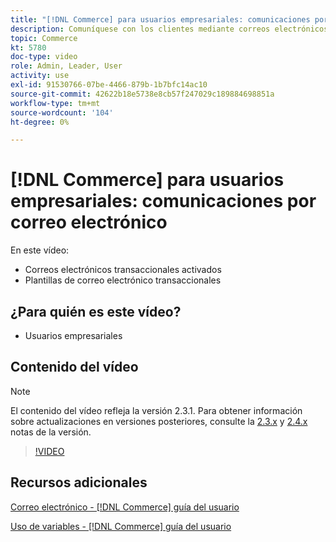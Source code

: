 ```yaml
---
title: "[!DNL Commerce] para usuarios empresariales: comunicaciones por correo electrónico"
description: Comuníquese con los clientes mediante correos electrónicos transaccionales activados por sus acciones en la tienda. Personalice y configure las plantillas de correo electrónico para su tienda.
topic: Commerce
kt: 5780
doc-type: video
role: Admin, Leader, User
activity: use
exl-id: 91530766-07be-4466-879b-1b7bfc14ac10
source-git-commit: 42622b18e5738e8cb57f247029c189884698851a
workflow-type: tm+mt
source-wordcount: '104'
ht-degree: 0%

---
```


# [!DNL Commerce] para usuarios empresariales: comunicaciones por correo electrónico

En este vídeo:

- Correos electrónicos transaccionales activados
- Plantillas de correo electrónico transaccionales

## ¿Para quién es este vídeo?

- Usuarios empresariales

## Contenido del vídeo

>[!NOTE]
>
>El contenido del vídeo refleja la versión 2.3.1. Para obtener información sobre actualizaciones en versiones posteriores, consulte la [ 2.3.x](https://devdocs.magento.com/guides/v2.3/release-notes/bk-release-notes.html) y [2.4.x](https://devdocs.magento.com/guides/v2.4/release-notes/bk-release-notes.html) notas de la versión.

>[!VIDEO](https://video.tv.adobe.com/v/36190?quality=12&learn=on)

## Recursos adicionales

[Correo electrónico - [!DNL Commerce] guía del usuario](https://docs.magento.com/user-guide/marketing/email-templates.html)

[Uso de variables - [!DNL Commerce] guía del usuario](https://docs.magento.com/user-guide/marketing/variables.html)

